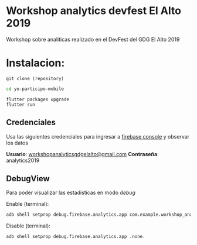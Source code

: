 # Workshop analytics devfest El Alto 2019
Workshop sobre analiticas realizado en el DevFest del GDG El Alto 2019

# Instalacion:
```git
git clone (repository)
```
```bash
cd yo-participo-mobile
```
```flutter
flutter packages upgrade
flutter run
```

## Credenciales

Usa las siguientes credenciales para ingresar a [firebase console](https://console.firebase.google.com/) y observar los datos

**Usuario**: workshopanalyticsgdgelalto@gmail.com
**Contraseña**: analytics2019

## DebugView

Para poder visualizar las estadisticas en modo *debug*

Enable  (terminal): 
```bash
adb shell setprop debug.firebase.analytics.app com.example.workshop_analytics_devfest_elalto2019
```
    
Disable (terminal): 
```bash
adb shell setprop debug.firebase.analytics.app .none.
```